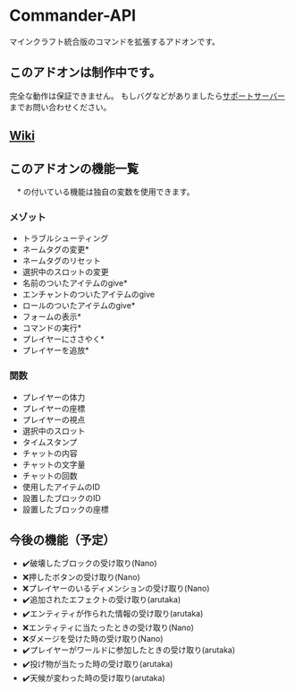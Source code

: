 # Commander-API
マインクラフト統合版のコマンドを拡張するアドオンです。

## このアドオンは制作中です。
完全な動作は保証できません。
もしバグなどがありましたら[サポートサーバー](https://discord.gg/QF3n85dr4P)までお問い合わせください。

## [Wiki](https://github.com/191225/Commander-API/wiki)

## このアドオンの機能一覧
　* の付いている機能は独自の変数を使用できます。
### メゾット
* トラブルシューティング
* ネームタグの変更*
* ネームタグのリセット
* 選択中のスロットの変更
* 名前のついたアイテムのgive*
* エンチャントのついたアイテムのgive
* ロールのついたアイテムのgive*
* フォームの表示*
* コマンドの実行*
* プレイヤーにささやく*
* プレイヤーを追放*
### 関数
* プレイヤーの体力
* プレイヤーの座標
* プレイヤーの視点
* 選択中のスロット
* タイムスタンプ
* チャットの内容
* チャットの文字量
* チャットの回数
* 使用したアイテムのID
* 設置したブロックのID
* 設置したブロックの座標

## 今後の機能（予定）
* ✔️破壊したブロックの受け取り(Nano)
* ❌押したボタンの受け取り(Nano)
* ❌プレイヤーのいるディメンションの受け取り(Nano)
* ✔️追加されたエフェクトの受け取り(arutaka)
* ✔️エンティティが作られた情報の受け取り(arutaka)
* ❌エンティティに当たったときの受け取り(Nano)
* ❌ダメージを受けた時の受け取り(Nano)
* ✔️プレイヤーがワールドに参加したときの受け取り(arutaka)
* ✔️投げ物が当たった時の受け取り(arutaka)
* ✔️天候が変わった時の受け取り(arutaka)
